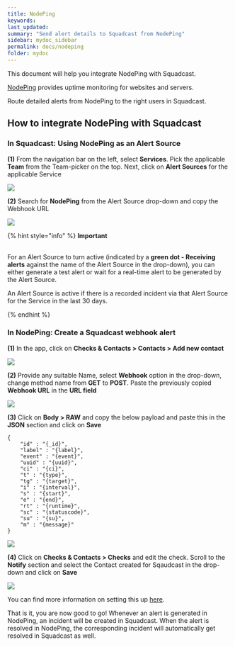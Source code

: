 ```yaml
---
title: NodePing
keywords: 
last_updated: 
summary: "Send alert details to Squadcast from NodePing"
sidebar: mydoc_sidebar
permalink: docs/nodeping
folder: mydoc
---
```


This document will help you integrate NodePing with Squadcast.

[NodePing](https://nodeping.com/) provides uptime monitoring for websites and servers.

Route detailed alerts from NodePing to the right users in Squadcast.

## How to integrate NodePing with Squadcast

### In Squadcast: Using NodePing as an Alert Source

**(1)** From the navigation bar on the left, select **Services**. Pick the applicable **Team** from the Team-picker on the top. Next, click on **Alert Sources** for the applicable Service

![](../../.gitbook/assets/alert\_source\_1.png)

**(2)** Search for **NodePing** from the Alert Source drop-down and copy the Webhook URL

![](../../.gitbook/assets/nodeping\_1.png)

{% hint style="info" %} 
<b>Important</b><br/><br/>
<p>For an Alert Source to turn active (indicated by a <b>green dot - Receiving alerts</b> against the name of the Alert Source in the drop-down), you can either generate a test alert or wait for a real-time alert to be generated by the Alert Source.</p>
<p>An Alert Source is active if there is a recorded incident via that Alert Source for the Service in the last 30 days.</p>
{% endhint %}

### In NodePing: Create a Squadcast webhook alert

**(1)** In the app, click on **Checks & Contacts > Contacts > Add new contact**

![](../../.gitbook/assets/nodeping\_2.png)

**(2)** Provide any suitable Name, select **Webhook** option in the drop-down, change method name from **GET** to **POST**. Paste the previously copied **Webhook URL** in the **URL field**

![](../../.gitbook/assets/nodeping\_3.png)

**(3)** Click on **Body > RAW** and copy the below payload and paste this in the **JSON** section and click on **Save**

```
{
	"id" : "{_id}",
	"label" : "{label}",
	"event" : "{event}",
	"uuid" : "{uuid}",
	"ci" : "{ci}",
	"t" : "{type}",
	"tg" : "{target}",
	"i" : "{interval}",
	"s" : "{start}",
	"e" : "{end}",
	"rt" : "{runtime}",
	"sc" : "{statuscode}",
	"su" : "{su}",
	"m" : "{message}"
}
```

![](../../.gitbook/assets/nodeping\_4.png)

**(4)** Click on **Checks & Contacts > Checks** and edit the check. Scroll to the **Notify** section and select the Contact created for Sqaudcast in the drop-down and click on **Save**

![](../../.gitbook/assets/nodeping\_5.png)

You can find more information on setting this up [here](https://nodeping.com/nodepingnotifications.html#webhooks).

That is it, you are now good to go! Whenever an alert is generated in NodePing, an incident will be created in Squadcast. When the alert is resolved in NodePing, the corresponding incident will automatically get resolved in Squadcast as well.
